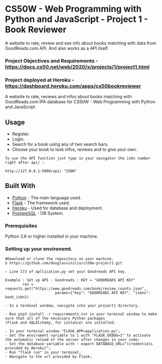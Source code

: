 # CS50W - Web Programming with Python and JavaScript - Project 1 - Book Reviewer 

A website to rate, review and see info about books matching with data from GoodReads.com API.
And also works as a API itself. 

### Project Objectives and Requirements - https://docs.cs50.net/web/2020/x/projects/1/project1.html

### Project deployed at Heroku - https://dashboard.heroku.com/apps/cs50bookreviewer

A website to rate, reviews and infos about books matching with GoodReads.com IPA database for 
CS50W - Web Programming with Python and JavaScript

## Usage

- Register. 
- Login. 
- Search for a book using any of two search bars.
- Choose your book to look infos, reviews and to give your own. 

```
To use the API function just type in your navigator the isbn number right after api/ : 

http://127.0.0.1:5000/api/ "ISBN" 
```

## Built With

* [Python](https://docs.python.org/3/) - The main language used.
* [Flask](https://flask.palletsprojects.com/en/1.1.x/) - The framework used. 
* [Heroku](https://dashboard.heroku.com/login) - Used for database and deployment.
* [PostgreSQL](https://www.postgresql.org/docs/) - DB System.


### Prerequisites

Python 3.6 or higher installed in your machine. 


### Setting up your environemt. 

```
#Download or clone the repository on your machine. 
$ https://github.com/douglasvinicio/cs50w-project1.git

- Line 173 of apllication.py set your Goodreads API key.

Example : Set up API - Goodreads : KEY = "GOODREADS API KEY"
        res = requests.get("https://www.goodreads.com/book/review_counts.json",
                       params={"key": "GOODREADS API KEY", "isbns": book_isbn})
```

```
- In a terminal window, navigate into your project1 directory.

- Run pip3 install -r requirements.txt in your terminal window to make sure that all of the necessary Python packages 
(Flask and SQLAlchemy, for instance) are installed.

- In your terminal window "FLASK_APP=application.py"; 
- Set the enviroment variable to 1 with "FLASK_DEBUG=1" to activate the automatic reload of the server after changes in your code;
- Set the database variable with : export DATABASE_URL=“(credentials provided by Heroku)“;
- Run "flask run" in your terminal;
- Navigate to the url provided by Flask;
```
